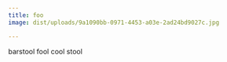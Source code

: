 ```yaml
---
title: foo
image: dist/uploads/9a1090bb-0971-4453-a03e-2ad24bd9027c.jpg

---
```

barstool fool cool stool